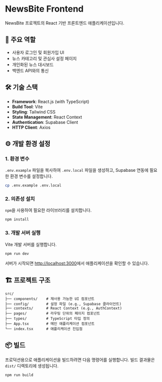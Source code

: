 # NewsBite Frontend

NewsBite 프로젝트의 React 기반 프론트엔드 애플리케이션입니다.

## 🚀 주요 역할
- 사용자 로그인 및 회원가입 UI
- 뉴스 카테고리 및 관심사 설정 페이지
- 개인화된 뉴스 대시보드
- 백엔드 API와의 통신

## 🛠️ 기술 스택
- **Framework**: React.js (with TypeScript)
- **Build Tool**: Vite
- **Styling**: Tailwind CSS
- **State Management**: React Context
- **Authentication**: Supabase Client
- **HTTP Client**: Axios

## ⚙️ 개발 환경 설정

### 1. 환경 변수

`.env.example` 파일을 복사하여 `.env.local` 파일을 생성하고, Supabase 연동에 필요한 환경 변수를 설정합니다.

```bash
cp .env.example .env.local
```

### 2. 의존성 설치

`npm`을 사용하여 필요한 라이브러리를 설치합니다.

```bash
npm install
```

### 3. 개발 서버 실행

Vite 개발 서버를 실행합니다.

```bash
npm run dev
```

서버가 시작되면 [http://localhost:3000](http://localhost:3000)에서 애플리케이션을 확인할 수 있습니다.

## 🏗️ 프로젝트 구조

```
src/
├── components/    # 재사용 가능한 UI 컴포넌트
├── config/        # 설정 파일 (e.g., Supabase 클라이언트)
├── contexts/      # React Context (e.g., AuthContext)
├── pages/         # 라우팅 단위의 페이지 컴포넌트
├── types/         # TypeScript 타입 정의
├── App.tsx        # 메인 애플리케이션 컴포넌트
└── index.tsx      # 애플리케이션 진입점
```

## 📦 빌드

프로덕션용으로 애플리케이션을 빌드하려면 다음 명령어를 실행합니다. 빌드 결과물은 `dist/` 디렉토리에 생성됩니다.

```bash
npm run build
```
